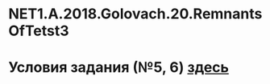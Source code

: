 # NET1.A.2018.Golovach.20.RemnantsOfTetst3

# Условия задания (№5, 6) [здесь](https://github.com/ChristinaGolovach/ExtTraining.Autumn.2018.3)
